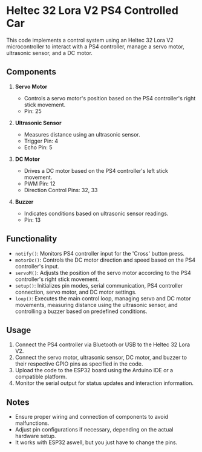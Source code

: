 # Heltec 32 Lora V2 PS4 Controlled Car

This code implements a control system using an Heltec 32 Lora V2 microcontroller to interact with a PS4 controller, manage a servo motor, ultrasonic sensor, and a DC motor.

## Components

1. **Servo Motor**
   - Controls a servo motor's position based on the PS4 controller's right stick movement.
   - Pin: 25

2. **Ultrasonic Sensor**
   - Measures distance using an ultrasonic sensor.
   - Trigger Pin: 4
   - Echo Pin: 5

3. **DC Motor**
   - Drives a DC motor based on the PS4 controller's left stick movement.
   - PWM Pin: 12
   - Direction Control Pins: 32, 33

4. **Buzzer**
   - Indicates conditions based on ultrasonic sensor readings.
   - Pin: 13

## Functionality

- `notify()`: Monitors PS4 controller input for the 'Cross' button press.
- `motorDc()`: Controls the DC motor direction and speed based on the PS4 controller's input.
- `servoM()`: Adjusts the position of the servo motor according to the PS4 controller's right stick movement.
- `setup()`: Initializes pin modes, serial communication, PS4 controller connection, servo motor, and DC motor settings.
- `loop()`: Executes the main control loop, managing servo and DC motor movements, measuring distance using the ultrasonic sensor, and controlling a buzzer based on predefined conditions.

## Usage

1. Connect the PS4 controller via Bluetooth or USB to the Heltec 32 Lora V2.
2. Connect the servo motor, ultrasonic sensor, DC motor, and buzzer to their respective GPIO pins as specified in the code.
3. Upload the code to the ESP32 board using the Arduino IDE or a compatible platform.
4. Monitor the serial output for status updates and interaction information.

## Notes

- Ensure proper wiring and connection of components to avoid malfunctions.
- Adjust pin configurations if necessary, depending on the actual hardware setup.
- It works with ESP32 aswell, but you just have to change the pins.

